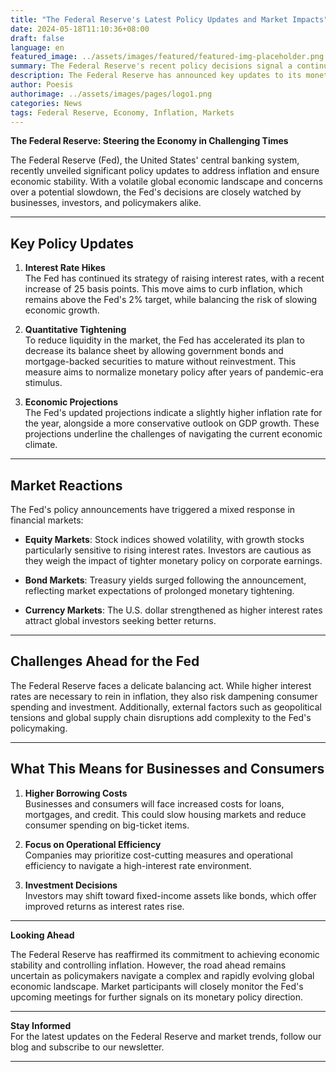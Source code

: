 ```yaml
---
title: "The Federal Reserve's Latest Policy Updates and Market Impacts"
date: 2024-05-18T11:10:36+08:00
draft: false
language: en
featured_image: ../assets/images/featured/featured-img-placeholder.png
summary: The Federal Reserve's recent policy decisions signal a continued focus on managing inflation and supporting economic stability. Here's what it means for the markets.
description: The Federal Reserve has announced key updates to its monetary policy in response to economic conditions. Learn more about the implications of these decisions and how they may shape market trends.
author: Poesis
authorimage: ../assets/images/pages/logo1.png
categories: News
tags: Federal Reserve, Economy, Inflation, Markets
---
```


**The Federal Reserve: Steering the Economy in Challenging Times**

The Federal Reserve (Fed), the United States' central banking system, recently unveiled significant policy updates to address inflation and ensure economic stability. With a volatile global economic landscape and concerns over a potential slowdown, the Fed's decisions are closely watched by businesses, investors, and policymakers alike.

---

## Key Policy Updates

1. **Interest Rate Hikes**  
   The Fed has continued its strategy of raising interest rates, with a recent increase of 25 basis points. This move aims to curb inflation, which remains above the Fed's 2% target, while balancing the risk of slowing economic growth.

2. **Quantitative Tightening**  
   To reduce liquidity in the market, the Fed has accelerated its plan to decrease its balance sheet by allowing government bonds and mortgage-backed securities to mature without reinvestment. This measure aims to normalize monetary policy after years of pandemic-era stimulus.

3. **Economic Projections**  
   The Fed's updated projections indicate a slightly higher inflation rate for the year, alongside a more conservative outlook on GDP growth. These projections underline the challenges of navigating the current economic climate.

---

## Market Reactions

The Fed's policy announcements have triggered a mixed response in financial markets:

- **Equity Markets**: Stock indices showed volatility, with growth stocks particularly sensitive to rising interest rates. Investors are cautious as they weigh the impact of tighter monetary policy on corporate earnings.

- **Bond Markets**: Treasury yields surged following the announcement, reflecting market expectations of prolonged monetary tightening.

- **Currency Markets**: The U.S. dollar strengthened as higher interest rates attract global investors seeking better returns.

---

## Challenges Ahead for the Fed

The Federal Reserve faces a delicate balancing act. While higher interest rates are necessary to rein in inflation, they also risk dampening consumer spending and investment. Additionally, external factors such as geopolitical tensions and global supply chain disruptions add complexity to the Fed's policymaking.

---

## What This Means for Businesses and Consumers

1. **Higher Borrowing Costs**  
   Businesses and consumers will face increased costs for loans, mortgages, and credit. This could slow housing markets and reduce consumer spending on big-ticket items.

2. **Focus on Operational Efficiency**  
   Companies may prioritize cost-cutting measures and operational efficiency to navigate a high-interest rate environment.

3. **Investment Decisions**  
   Investors may shift toward fixed-income assets like bonds, which offer improved returns as interest rates rise.

---

**Looking Ahead**

The Federal Reserve has reaffirmed its commitment to achieving economic stability and controlling inflation. However, the road ahead remains uncertain as policymakers navigate a complex and rapidly evolving global economic landscape. Market participants will closely monitor the Fed's upcoming meetings for further signals on its monetary policy direction.

---

**Stay Informed**  
For the latest updates on the Federal Reserve and market trends, follow our blog and subscribe to our newsletter.

---

